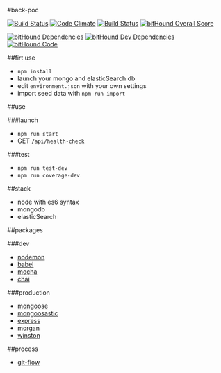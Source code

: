 #back-poc

[![Build Status](https://travis-ci.org/retourneLamphi/best-degree.svg?branch=develop)](https://travis-ci.org/retourneLamphi/best-degree)
[![Code Climate](https://codeclimate.com/github/retournelamphi/back-poc/badges/gpa.svg)](https://codeclimate.com/github/retournelamphi/back-poc)
[![Build Status](https://travis-ci.org/retournelamphi/back-poc.svg?branch=develop)](https://travis-ci.org/retournelamphi/back-poc)
[![bitHound Overall Score](https://www.bithound.io/github/retournelamphi/back-poc/badges/score.svg)](https://www.bithound.io/github/retournelamphi/back-poc)

[![bitHound Dependencies](https://www.bithound.io/github/retournelamphi/back-poc/badges/dependencies.svg)](https://www.bithound.io/github/retournelamphi/back-poc/develop/dependencies/npm)
[![bitHound Dev Dependencies](https://www.bithound.io/github/retournelamphi/back-poc/badges/devDependencies.svg)](https://www.bithound.io/github/retournelamphi/back-poc/develop/dependencies/npm)
[![bitHound Code](https://www.bithound.io/github/retournelamphi/back-poc/badges/code.svg)](https://www.bithound.io/github/retournelamphi/back-poc)

##firt use

- `npm install`
- launch your mongo and elasticSearch db
- edit `environment.json` with your own settings
- import seed data with `npm run import`

##use

###launch
- `npm run start`
- GET `/api/health-check`

###test

- `npm run test-dev`
- `npm run coverage-dev`

##stack

- node with es6 syntax
- mongodb
- elasticSearch

##packages

###dev

- [nodemon](http://nodemon.io/)
- [babel](https://www.npmjs.com/package/babel)
- [mocha](http://mochajs.org/)
- [chai](http://chaijs.com/)

###production

- [mongoose](http://mongoosejs.com/)
- [mongoosastic](https://www.npmjs.com/package/mongoosastic)
- [express](https://www.npmjs.com/package/express)
- [morgan](https://www.npmjs.com/package/morgan)
- [winston](https://www.npmjs.com/package/winston)

##process

- [git-flow](https://github.com/nvie/gitflow)
